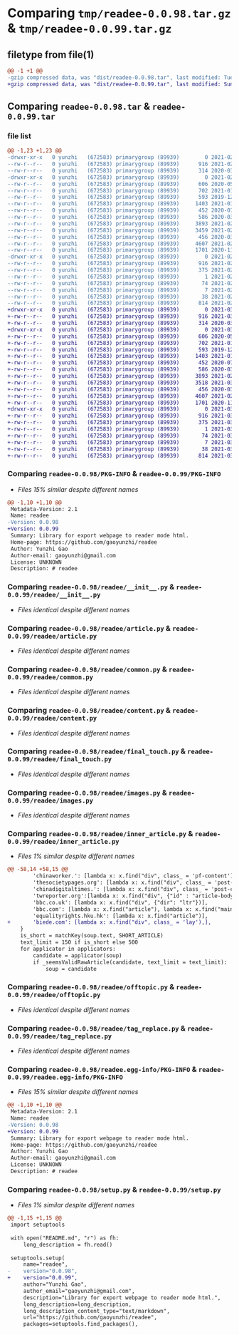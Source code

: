 # Comparing `tmp/readee-0.0.98.tar.gz` & `tmp/readee-0.0.99.tar.gz`

## filetype from file(1)

```diff
@@ -1 +1 @@
-gzip compressed data, was "dist/readee-0.0.98.tar", last modified: Tue Feb 16 14:02:32 2021, max compression
+gzip compressed data, was "dist/readee-0.0.99.tar", last modified: Sun Mar 28 20:04:28 2021, max compression
```

## Comparing `readee-0.0.98.tar` & `readee-0.0.99.tar`

### file list

```diff
@@ -1,23 +1,23 @@
-drwxr-xr-x   0 yunzhi   (672583) primarygroup (89939)        0 2021-02-16 14:02:32.025721 readee-0.0.98/
--rw-r--r--   0 yunzhi   (672583) primarygroup (89939)      916 2021-02-16 14:02:32.024846 readee-0.0.98/PKG-INFO
--rw-r--r--   0 yunzhi   (672583) primarygroup (89939)      314 2020-03-24 15:33:52.000000 readee-0.0.98/README.md
-drwxr-xr-x   0 yunzhi   (672583) primarygroup (89939)        0 2021-02-16 14:02:32.021252 readee-0.0.98/readee/
--rw-r--r--   0 yunzhi   (672583) primarygroup (89939)      606 2020-05-12 15:12:38.000000 readee-0.0.98/readee/__init__.py
--rw-r--r--   0 yunzhi   (672583) primarygroup (89939)      702 2021-01-09 02:54:08.000000 readee-0.0.98/readee/article.py
--rw-r--r--   0 yunzhi   (672583) primarygroup (89939)      593 2019-12-31 21:30:59.000000 readee-0.0.98/readee/common.py
--rw-r--r--   0 yunzhi   (672583) primarygroup (89939)     1403 2021-01-09 02:56:10.000000 readee-0.0.98/readee/content.py
--rw-r--r--   0 yunzhi   (672583) primarygroup (89939)      452 2020-07-27 11:23:38.000000 readee-0.0.98/readee/domain.py
--rw-r--r--   0 yunzhi   (672583) primarygroup (89939)      586 2020-03-24 15:29:42.000000 readee-0.0.98/readee/final_touch.py
--rw-r--r--   0 yunzhi   (672583) primarygroup (89939)     3893 2021-02-16 13:54:56.000000 readee-0.0.98/readee/images.py
--rw-r--r--   0 yunzhi   (672583) primarygroup (89939)     3459 2021-02-16 14:01:45.000000 readee-0.0.98/readee/inner_article.py
--rw-r--r--   0 yunzhi   (672583) primarygroup (89939)      456 2020-03-24 15:33:20.000000 readee-0.0.98/readee/link.py
--rw-r--r--   0 yunzhi   (672583) primarygroup (89939)     4607 2021-02-16 14:01:14.000000 readee-0.0.98/readee/offtopic.py
--rw-r--r--   0 yunzhi   (672583) primarygroup (89939)     1701 2020-11-16 16:15:35.000000 readee-0.0.98/readee/tag_replace.py
-drwxr-xr-x   0 yunzhi   (672583) primarygroup (89939)        0 2021-02-16 14:02:32.023910 readee-0.0.98/readee.egg-info/
--rw-r--r--   0 yunzhi   (672583) primarygroup (89939)      916 2021-02-16 14:02:31.000000 readee-0.0.98/readee.egg-info/PKG-INFO
--rw-r--r--   0 yunzhi   (672583) primarygroup (89939)      375 2021-02-16 14:02:31.000000 readee-0.0.98/readee.egg-info/SOURCES.txt
--rw-r--r--   0 yunzhi   (672583) primarygroup (89939)        1 2021-02-16 14:02:31.000000 readee-0.0.98/readee.egg-info/dependency_links.txt
--rw-r--r--   0 yunzhi   (672583) primarygroup (89939)       74 2021-02-16 14:02:31.000000 readee-0.0.98/readee.egg-info/requires.txt
--rw-r--r--   0 yunzhi   (672583) primarygroup (89939)        7 2021-02-16 14:02:31.000000 readee-0.0.98/readee.egg-info/top_level.txt
--rw-r--r--   0 yunzhi   (672583) primarygroup (89939)       38 2021-02-16 14:02:32.025981 readee-0.0.98/setup.cfg
--rw-r--r--   0 yunzhi   (672583) primarygroup (89939)      814 2021-02-16 14:02:28.000000 readee-0.0.98/setup.py
+drwxr-xr-x   0 yunzhi   (672583) primarygroup (89939)        0 2021-03-28 20:04:28.120022 readee-0.0.99/
+-rw-r--r--   0 yunzhi   (672583) primarygroup (89939)      916 2021-03-28 20:04:28.119644 readee-0.0.99/PKG-INFO
+-rw-r--r--   0 yunzhi   (672583) primarygroup (89939)      314 2020-03-24 15:33:52.000000 readee-0.0.99/README.md
+drwxr-xr-x   0 yunzhi   (672583) primarygroup (89939)        0 2021-03-28 20:04:28.116667 readee-0.0.99/readee/
+-rw-r--r--   0 yunzhi   (672583) primarygroup (89939)      606 2020-05-12 15:12:38.000000 readee-0.0.99/readee/__init__.py
+-rw-r--r--   0 yunzhi   (672583) primarygroup (89939)      702 2021-01-09 02:54:08.000000 readee-0.0.99/readee/article.py
+-rw-r--r--   0 yunzhi   (672583) primarygroup (89939)      593 2019-12-31 21:30:59.000000 readee-0.0.99/readee/common.py
+-rw-r--r--   0 yunzhi   (672583) primarygroup (89939)     1403 2021-01-09 02:56:10.000000 readee-0.0.99/readee/content.py
+-rw-r--r--   0 yunzhi   (672583) primarygroup (89939)      452 2020-07-27 11:23:38.000000 readee-0.0.99/readee/domain.py
+-rw-r--r--   0 yunzhi   (672583) primarygroup (89939)      586 2020-03-24 15:29:42.000000 readee-0.0.99/readee/final_touch.py
+-rw-r--r--   0 yunzhi   (672583) primarygroup (89939)     3893 2021-02-16 13:54:56.000000 readee-0.0.99/readee/images.py
+-rw-r--r--   0 yunzhi   (672583) primarygroup (89939)     3518 2021-03-28 20:04:09.000000 readee-0.0.99/readee/inner_article.py
+-rw-r--r--   0 yunzhi   (672583) primarygroup (89939)      456 2020-03-24 15:33:20.000000 readee-0.0.99/readee/link.py
+-rw-r--r--   0 yunzhi   (672583) primarygroup (89939)     4607 2021-02-16 14:01:14.000000 readee-0.0.99/readee/offtopic.py
+-rw-r--r--   0 yunzhi   (672583) primarygroup (89939)     1701 2020-11-16 16:15:35.000000 readee-0.0.99/readee/tag_replace.py
+drwxr-xr-x   0 yunzhi   (672583) primarygroup (89939)        0 2021-03-28 20:04:28.119027 readee-0.0.99/readee.egg-info/
+-rw-r--r--   0 yunzhi   (672583) primarygroup (89939)      916 2021-03-28 20:04:27.000000 readee-0.0.99/readee.egg-info/PKG-INFO
+-rw-r--r--   0 yunzhi   (672583) primarygroup (89939)      375 2021-03-28 20:04:27.000000 readee-0.0.99/readee.egg-info/SOURCES.txt
+-rw-r--r--   0 yunzhi   (672583) primarygroup (89939)        1 2021-03-28 20:04:27.000000 readee-0.0.99/readee.egg-info/dependency_links.txt
+-rw-r--r--   0 yunzhi   (672583) primarygroup (89939)       74 2021-03-28 20:04:27.000000 readee-0.0.99/readee.egg-info/requires.txt
+-rw-r--r--   0 yunzhi   (672583) primarygroup (89939)        7 2021-03-28 20:04:27.000000 readee-0.0.99/readee.egg-info/top_level.txt
+-rw-r--r--   0 yunzhi   (672583) primarygroup (89939)       38 2021-03-28 20:04:28.120155 readee-0.0.99/setup.cfg
+-rw-r--r--   0 yunzhi   (672583) primarygroup (89939)      814 2021-03-28 20:04:26.000000 readee-0.0.99/setup.py
```

### Comparing `readee-0.0.98/PKG-INFO` & `readee-0.0.99/PKG-INFO`

 * *Files 15% similar despite different names*

```diff
@@ -1,10 +1,10 @@
 Metadata-Version: 2.1
 Name: readee
-Version: 0.0.98
+Version: 0.0.99
 Summary: Library for export webpage to reader mode html.
 Home-page: https://github.com/gaoyunzhi/readee
 Author: Yunzhi Gao
 Author-email: gaoyunzhi@gmail.com
 License: UNKNOWN
 Description: # readee
```

### Comparing `readee-0.0.98/readee/__init__.py` & `readee-0.0.99/readee/__init__.py`

 * *Files identical despite different names*

### Comparing `readee-0.0.98/readee/article.py` & `readee-0.0.99/readee/article.py`

 * *Files identical despite different names*

### Comparing `readee-0.0.98/readee/common.py` & `readee-0.0.99/readee/common.py`

 * *Files identical despite different names*

### Comparing `readee-0.0.98/readee/content.py` & `readee-0.0.99/readee/content.py`

 * *Files identical despite different names*

### Comparing `readee-0.0.98/readee/final_touch.py` & `readee-0.0.99/readee/final_touch.py`

 * *Files identical despite different names*

### Comparing `readee-0.0.98/readee/images.py` & `readee-0.0.99/readee/images.py`

 * *Files identical despite different names*

### Comparing `readee-0.0.98/readee/inner_article.py` & `readee-0.0.99/readee/inner_article.py`

 * *Files 1% similar despite different names*

```diff
@@ -58,14 +58,15 @@
 		'chinaworker.': [lambda x: x.find("div", class_ = 'pf-content'),],
 		'thesocietypages.org': [lambda x: x.find("div", class_ = 'post-content'),],
 		'chinadigitaltimes.': [lambda x: x.find("div", class_ = 'post-content'),],
 		'twreporter.org':[lambda x: x.find("div", {"id" : "article-body"}),],
 		'bbc.co.uk': [lambda x: x.find("div", {"dir": "ltr"})],
 		'bbc.com': [lambda x: x.find("article"), lambda x: x.find("main")],
 		'equalityrights.hku.hk': [lambda x: x.find("article")],
+		'biede.com': [lambda x: x.find("div", class_ = 'lay'),],
 	}
 	is_short = matchKey(soup.text, SHORT_ARTICLE)
 	text_limit = 150 if is_short else 500
 	for applicator in applicators:
 		candidate = applicator(soup)
 		if _seemsValidRawArticle(candidate, text_limit = text_limit):
 			soup = candidate
```

### Comparing `readee-0.0.98/readee/offtopic.py` & `readee-0.0.99/readee/offtopic.py`

 * *Files identical despite different names*

### Comparing `readee-0.0.98/readee/tag_replace.py` & `readee-0.0.99/readee/tag_replace.py`

 * *Files identical despite different names*

### Comparing `readee-0.0.98/readee.egg-info/PKG-INFO` & `readee-0.0.99/readee.egg-info/PKG-INFO`

 * *Files 15% similar despite different names*

```diff
@@ -1,10 +1,10 @@
 Metadata-Version: 2.1
 Name: readee
-Version: 0.0.98
+Version: 0.0.99
 Summary: Library for export webpage to reader mode html.
 Home-page: https://github.com/gaoyunzhi/readee
 Author: Yunzhi Gao
 Author-email: gaoyunzhi@gmail.com
 License: UNKNOWN
 Description: # readee
```

### Comparing `readee-0.0.98/setup.py` & `readee-0.0.99/setup.py`

 * *Files 1% similar despite different names*

```diff
@@ -1,15 +1,15 @@
 import setuptools
 
 with open("README.md", "r") as fh:
     long_description = fh.read()
 
 setuptools.setup(
     name="readee",
-    version="0.0.98",
+    version="0.0.99",
     author="Yunzhi Gao",
     author_email="gaoyunzhi@gmail.com",
     description="Library for export webpage to reader mode html.",
     long_description=long_description,
     long_description_content_type="text/markdown",
     url="https://github.com/gaoyunzhi/readee",
     packages=setuptools.find_packages(),
```

